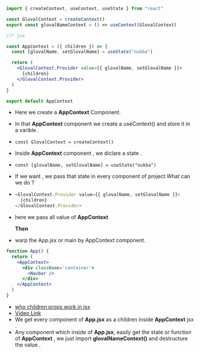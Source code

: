 ```jsx
import { createContext, useContext, useState } from "react"

const GlovalContext = createContext()
export const glovalNameContext = () => useContext(GlovalContext)

//* jsx

const AppContext = ({ children }) => {
  const [glovalName, setGlovalName] = useState("nukba")

  return (
    <GlovalContext.Provider value={{ glovalName, setGlovalName }}>
      {children}
    </GlovalContext.Provider>
  )
}

export default AppContext
```

- Here we create a **AppContext** Component.
- In that **AppContext** component we create a useContext() and store it in a varible .
- `const GlovalContext = createContext()`
- Inside **AppContext** component , we diclare a state .
- `const [glovalName, setGlovalName] = useState("nukba")`
- If we want , we pass that state in every component of project What can we do ?
- ```js
  <GlovalContext.Provider value={{ glovalName, setGlovalName }}>
    {children}
  </GlovalContext.Provider>
  ```
- here we pass all value of **AppContext**

  **Then**

- warp the App.jsx or main by AppContext component.

```jsx
function App() {
  return (
    <AppContext>
      <div className='container'>
        <Navbar />
      </div>
    </AppContext>
  )
}
```

- [who children props work in jsx](https://github.com/yusuf-shahin/Basics-of-react-js/tree/main/01-react-fundamentals#children-prop-side-topic)
- [Video Link](https://www.youtube.com/watch?v=-FRGDF5gCjc)
- We get every component of **App.jsx** as a children inside **AppContext** jsx .
- Any component which inside of **App.jsx**, easily get the state or function of **AppContext** , we just import **glovalNameContext()** and destructure the value .
